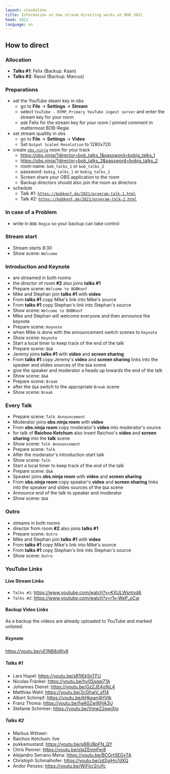 ```yaml
---
layout: standalone
title: Information on how stream directing works at BOB 2021
head: 2021
language: en
---
```


## How to direct

### Allocation

- **Talks #1**: Felix (Backup: Kaan)
- **Talks #2**: Raoul (Backup: Marcus)

### Preparations

- set the YouTube steam key in obs
  - go to **File** -> **Settings** -> **Stream**
  - select ```YouTube - RTMP```, ```Primary YouTube ingest server``` and enter the stream key for your room
  - ask Felix for the stream key for your room / pinned comment in mattermost BOB-Regie
- set stream qualitiy in obs
  - go to **File** -> **Settings** -> **Video**
  - Set ``Output Scaled Resolution`` to 1280x720
- create [`obs.ninja`](https://obs.ninja) room for your track
  - https://obs.ninja/?director=bob_talks_1&password=bobig_talks_1
  - https://obs.ninja/?director=bob_talks_2&password=bobig_talks_2
  - room name: ```bob_talks_1``` or ```bob_talks_2```
  - password: ```bobig_talks_1``` or ```bobig_talks_2```
  - Screen share your OBS application to the room
  - Backup directors should also join the room as directors
- schedule
  - Talk #1: [`https://bobkonf.de/2021/program-talk-1.html`](https://bobkonf.de/2021/program-talk-1.html)
  - Talk #2: [`https://bobkonf.de/2021/program-talk-2.html`](https://bobkonf.de/2021/program-talk-2.html)

### In case of a Problem
- write in ```BOB-Regie``` so your backup can take control

### Stream start

- Stream starts 8:30
- Show scene: ```Welcome```

### Introduction and Keynote

- are streamed in both rooms
- the director of room **#2** also joins **talks #1**
- Prepare scene: ```Welcome to BOBKonf```
- Mike and Stephan join **talks #1** with **video**
- From **talks #1** copy Mike's link into Mike's source
- From **talks #1** copy Stephan's link into Stephan's source
- Show scene:  ```Welcome to BOBKonf```
- Mike and Stephan will welcome everyone and then announce the keynote
- Prepare scene: ```Keynote```
- when Mike is done with the announcement switch scenes to ```Keynote```
- Show scene: ```Keynote```
- Start a local timer to keep track of the end of the talk
- Prepare scene: ```Q&A```
- Jeremy joins **talks #1** with **video** and **screen sharing**
- From **talks #1** copy Jeremy's **video** and **screen sharing** links into
  the speaker and slides sources of the ```Q&A``` scene
- give the speaker and moderator a heads up towards the end of the talk
- Show scene: ```Q&A```
- Prepare scene: ```Break```
- after the ```Q&A``` switch to the appropriate ```Break``` scene
- Show scene: ```Break```

### Every Talk

- Prepare scene: ```Talk Announcement```
- Moderator joins **obs.ninja room** with **video**
- From **obs.ninja room** copy moderator's **video** into moderator's source
- for talk of **Raichoo Ketchum** also insert Raichoo's **video** and **screen sharing** into the **talk** scene
- Show scene: ```Talk Announcement```
- Prepare scene: ```Talk```
- After the moderator's introduction start talk
- Show scene: ```Talk```
- Start a local timer to keep track of the end of the talk
- Prepare scene: `Q&A`
- Speaker joins **obs.ninja room** with **video** and **screen sharing**
- From **obs.ninja room** copy speaker's **video** and **screen sharing** links
  into the speaker and slides sources of the ```Q&A``` scene
- Announce end of the talk to speaker and moderator
- Show scene: `Q&A`

### Outro
- streams in both rooms
- director from room **#2** also joins **talks #1**
- Prepare scene: `Outro`
- Mike and Stephan join **talks #1** with **video**
- From **talks #1** copy Mike's link into Mike's source
- From **talks #1** copy Stephan's link into Stephan's source
- Show scene: `Outro`

### YouTube Links

#### Live Stream Links
- ```Talks #1```: https://www.youtube.com/watch?v=KXULWsntvdA
- ```Talks #2```: https://www.youtube.com/watch?v=r1v-WeP_oCw

#### Backup Video Links
As a backup the videos are already uploaded to YouTube and marked unlisted.

##### Keynote

https://youtu.be/vE1NB8z8ly8
 
##### Talks #1
 - Lars Hupel: https://youtu.be/sR1tEk5nTFU
 - Nicolas Fränkel: https://youtu.be/hv0Ssqqi71A
 - Johannes Dienst: https://youtu.be/GzZJE4ofkL4
 - Matthias Wahl: https://youtu.be/2cGhwV_sf14
 - Albert Schimpf: https://youtu.be/kHkpan4HVtk
 - Franz Thoma: https://youtu.be/fwA0ZwWHA3U
 - Stefanie Schirmer: https://youtu.be/Vmw22ewiXio

##### Talks #2
 - Markus Wittwer: 
 - Raichoo Ketchum: live
 - pukkamustard: https://youtu.be/q88UBpFN_QY
 - Chris Penner: https://youtu.be/sIqZEmnFer8
 - Alejandro Serrano Mena: https://youtu.be/BCGrtSEGyTA
 - Christoph Schmalhofer: https://youtu.be/zd2giHn7dXQ
 - Andor Penzes: https://youtu.be/WjFIcr2ruYc
